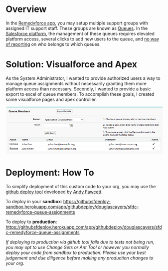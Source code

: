 Overview
========

In the [Remedyforce app](http://www.bmc.com/it-solutions/remedyforce.html), you may setup multiple support groups with assigned IT support staff. These groups are known as [Queues](https://help.salesforce.com/HTViewHelpDoc?id=queues_overview.htm&language=en_US). In the [Salesforce platform](http://www.salesforce.com/platform/overview/), the management of these queues requires elevated platform access, several clicks to add new users to the queue, and [no way of reporting](https://success.salesforce.com/ideaview?id=08730000000BqYaAAK) on who belongs to which queues.

Solution: Visualforce and Apex
==============================

As the System Administrator, I wanted to provide authorized users a way to manage queue assignments without necessarily granting them more platform access than necessary. Secondly, I wanted to provide a basic export to excel of queue members. To accomplish these goals, I created some visualforce pages and apex controller.

![screenshot](/images/screenshot.png)

Deployment: How To
==================

To simplify deployment of this custom code to your org, you may use the [github deploy tool](http://andyinthecloud.com/2013/09/24/deploy-direct-from-github-to-salesforce/) developed by [Andy Fawcett](https://twitter.com/andyinthecloud).

To deploy in your **sandbox**:
https://githubsfdeploy-sandbox.herokuapp.com/app/githubdeploy/douglascayers/sfdc-remedyforce-queue-assignments

To deploy to **production**:
https://githubsfdeploy.herokuapp.com/app/githubdeploy/douglascayers/sfdc-remedyforce-queue-assignments

*If deploying to production via github tool fails due to tests not being run, you may opt to use Change Sets or Ant Tool or however you normally deploy your code from sandbox to production. Please use your best judgement and due diligence before making any production changes to your org.*
